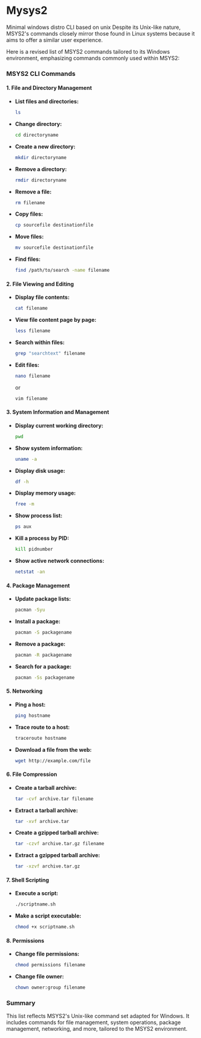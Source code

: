 # Mysys2
Minimal windows distro CLI based on unix
Despite its Unix-like nature, MSYS2's commands closely mirror those found in Linux systems because it aims to offer a similar user experience.

Here is a revised list of MSYS2 commands tailored to its Windows environment, emphasizing commands commonly used within MSYS2:

### **MSYS2 CLI Commands**

#### **1. File and Directory Management**

- **List files and directories:**
  ```bash
  ls
  ```

- **Change directory:**
  ```bash
  cd directoryname
  ```

- **Create a new directory:**
  ```bash
  mkdir directoryname
  ```

- **Remove a directory:**
  ```bash
  rmdir directoryname
  ```

- **Remove a file:**
  ```bash
  rm filename
  ```

- **Copy files:**
  ```bash
  cp sourcefile destinationfile
  ```

- **Move files:**
  ```bash
  mv sourcefile destinationfile
  ```

- **Find files:**
  ```bash
  find /path/to/search -name filename
  ```

#### **2. File Viewing and Editing**

- **Display file contents:**
  ```bash
  cat filename
  ```

- **View file content page by page:**
  ```bash
  less filename
  ```

- **Search within files:**
  ```bash
  grep "searchtext" filename
  ```

- **Edit files:**
  ```bash
  nano filename
  ```

  or

  ```bash
  vim filename
  ```

#### **3. System Information and Management**

- **Display current working directory:**
  ```bash
  pwd
  ```

- **Show system information:**
  ```bash
  uname -a
  ```

- **Display disk usage:**
  ```bash
  df -h
  ```

- **Display memory usage:**
  ```bash
  free -m
  ```

- **Show process list:**
  ```bash
  ps aux
  ```

- **Kill a process by PID:**
  ```bash
  kill pidnumber
  ```

- **Show active network connections:**
  ```bash
  netstat -an
  ```

#### **4. Package Management**

- **Update package lists:**
  ```bash
  pacman -Syu
  ```

- **Install a package:**
  ```bash
  pacman -S packagename
  ```

- **Remove a package:**
  ```bash
  pacman -R packagename
  ```

- **Search for a package:**
  ```bash
  pacman -Ss packagename
  ```

#### **5. Networking**

- **Ping a host:**
  ```bash
  ping hostname
  ```

- **Trace route to a host:**
  ```bash
  traceroute hostname
  ```

- **Download a file from the web:**
  ```bash
  wget http://example.com/file
  ```

#### **6. File Compression**

- **Create a tarball archive:**
  ```bash
  tar -cvf archive.tar filename
  ```

- **Extract a tarball archive:**
  ```bash
  tar -xvf archive.tar
  ```

- **Create a gzipped tarball archive:**
  ```bash
  tar -czvf archive.tar.gz filename
  ```

- **Extract a gzipped tarball archive:**
  ```bash
  tar -xzvf archive.tar.gz
  ```

#### **7. Shell Scripting**

- **Execute a script:**
  ```bash
  ./scriptname.sh
  ```

- **Make a script executable:**
  ```bash
  chmod +x scriptname.sh
  ```

#### **8. Permissions**

- **Change file permissions:**
  ```bash
  chmod permissions filename
  ```

- **Change file owner:**
  ```bash
  chown owner:group filename
  ```

### **Summary**

This list reflects MSYS2's Unix-like command set adapted for Windows. It includes commands for file management, system operations, package management, networking, and more, tailored to the MSYS2 environment.
